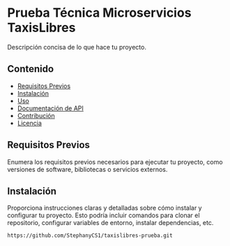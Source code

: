 # Prueba Técnica Microservicios TaxisLibres

Descripción concisa de lo que hace tu proyecto.

## Contenido

- [Requisitos Previos](#requisitos-previos)
- [Instalación](#instalación)
- [Uso](#uso)
- [Documentación de API](#documentación-de-api)
- [Contribución](#contribución)
- [Licencia](#licencia)

## Requisitos Previos

Enumera los requisitos previos necesarios para ejecutar tu proyecto, como versiones de software, bibliotecas o servicios externos.

## Instalación

Proporciona instrucciones claras y detalladas sobre cómo instalar y configurar tu proyecto. Esto podría incluir comandos para clonar el repositorio, configurar variables de entorno, instalar dependencias, etc.

```shell
https://github.com/StephanyCS1/taxislibres-prueba.git

